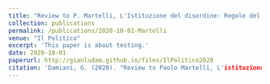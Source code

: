 ```yaml
---
title: "Review to P. Martelli, L'Istituzione del disordine: Regole del Gioco e Giocatori nella politica italiana dal 1946 al 2018"
collection: publications
permalink: /publications/2020-10-01-Martelli
venue: "Il Politico"
excerpt: 'This paper is about testing.'
date: 2020-10-01
paperurl: http://gianludam.github.io/files/IlPolitico2020
citation: 'Damiani, G. (2020). "Review to Paolo Martelli, L'istituzione del disordine: Regole del Gioco e Giocatori nella politica italiana dal 1946 al 2018." <i>Il Politico</i>. 252(1).'
---
```

